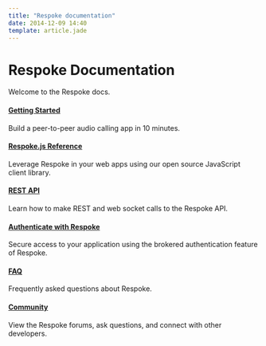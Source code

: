 ```yaml
---
title: "Respoke documentation"
date: 2014-12-09 14:40
template: article.jade
---
```


# Respoke Documentation

Welcome to the Respoke docs.

#### [Getting Started](/js-library/audio-chat.html)

Build a peer-to-peer audio calling app in 10 minutes.

#### [Respoke.js Reference](/js-library/respoke.html)

Leverage Respoke in your web apps using our open source JavaScript client library.

#### [REST API](/api/overview.html)

Learn how to make REST and web socket calls to the Respoke API.

#### [Authenticate with Respoke](/tutorials/brokered-auth.html)

Secure access to your application using the brokered authentication feature of Respoke.

#### [FAQ](/faq.html)

Frequently asked questions about Respoke.

#### [Community](https://community.respoke.io)

View the Respoke forums, ask questions, and connect with other developers.
